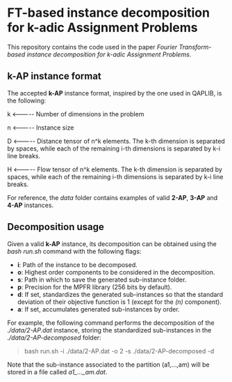 # FT-based instance decomposition for k-adic Assignment Problems

This repository contains the code used in the paper _Fourier Transform-based instance decomposition for k-adic Assignment Problems_.

## k-AP instance format

The accepted **k-AP** instance format, inspired by the one used in QAPLIB, is the following:

k <----- Number of dimensions in the problem

n <----- Instance size

D <----- Distance tensor of n^k elements. The k-th dimension is separated by spaces, while each of the remaining i-th dimensions is separated by k-i line breaks.

H <----- Flow tensor of n^k elements. The k-th dimension is separated by spaces, while each of the remaining i-th dimensions is separated by k-i line breaks.

For reference, the _data_ folder contains examples of valid **2-AP**, **3-AP** and **4-AP** instances.

## Decomposition usage

Given a valid **k-AP** instance, its decomposition can be obtained using the _bash run.sh_ command with the following flags:

  - **i**: Path of the instance to be decomposed.
  - **o**: Highest order components to be considered in the decomposition.
  - **s**: Path in which to save the generated sub-instance folder.
  - **p**: Precision for the MPFR library (256 bits by default).
  - **d**: If set, standardizes the generated sub-instances so that the standard deviation of their objective function is 1 (except for the _(n)_ component).
  - **a**: If set, accumulates generated sub-instances by order.

For example, the following command performs the decomposition of the _./data/2-AP.dat_ instance, storing the standardized sub-instances in the _./data/2-AP-decomposed_ folder:

  > bash run.sh -i ./data/2-AP.dat -o 2 -s ./data/2-AP-decomposed -d

Note that the sub-instance associated to the partition (a1,...,am) will be stored in a file called _a1\_...\_am.dat_.
